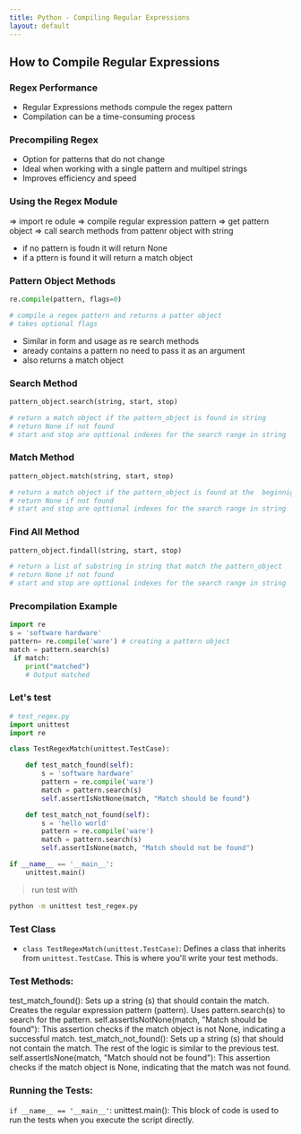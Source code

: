 ```yaml
---
title: Python - Compiling Regular Expressions
layout: default
---
```


## How to Compile Regular Expressions

### Regex Performance

* Regular Expressions methods compule the regex pattern
* Compilation can be a time-consuming process

### Precompiling Regex

* Option for patterns that do not change
* Ideal when working with a single pattern and multipel strings
* Improves efficiency and speed

### Using the Regex Module

=> import re odule => compile regular expression pattern => get pattern object => call search methods from pattenr object with string

* if no pattern is foudn it will return None
* if a pttern is found it will return a match object 

### Pattern Object Methods

```python
re.compile(pattern, flags=0)

# compile a regex pattern and returns a patter object
# takes optional flags
```

* Similar in form and usage as re search methods
* aready contains a pattern no need to pass it as an argument
* also returns a match object

### Search Method

```python
pattern_object.search(string, start, stop)

# return a match object if the pattern_object is found in string
# return None if not found
# start and stop are opttional indexes for the search range in string
```

### Match Method

```python
pattern_object.match(string, start, stop)

# return a match object if the pattern_object is found at the  beginnign of a  string
# return None if not found
# start and stop are opttional indexes for the search range in string
```

### Find All Method

```python
pattern_object.findall(string, start, stop)

# return a list of substring in string that match the pattern_object
# return None if not found
# start and stop are opttional indexes for the search range in string
```

### Precompilation Example

```python
import re
s = 'software hardware'
pattern= re.compile('ware') # creating a pattern object 
match = pattern.search(s)
 if match:
    print("matched")
    # Output matched
```

### Let's test

```python
# test_regex.py
import unittest
import re

class TestRegexMatch(unittest.TestCase):

    def test_match_found(self):
        s = 'software hardware'
        pattern = re.compile('ware')
        match = pattern.search(s)
        self.assertIsNotNone(match, "Match should be found")

    def test_match_not_found(self):
        s = 'hello world'
        pattern = re.compile('ware')
        match = pattern.search(s)
        self.assertIsNone(match, "Match should not be found")

if __name__ == '__main__':
    unittest.main()
```

> run test with

```sh
python -m unittest test_regex.py
```

### Test Class
* `class TestRegexMatch(unittest.TestCase)`: Defines a class that inherits from `unittest.TestCase`. This is where you'll write your test methods.

### Test Methods:
test_match_found():
Sets up a string (s) that should contain the match.
Creates the regular expression pattern (pattern).
Uses pattern.search(s) to search for the pattern.
self.assertIsNotNone(match, "Match should be found"): This assertion checks if the match object is not None, indicating a successful match.
test_match_not_found():
Sets up a string (s) that should not contain the match.
The rest of the logic is similar to the previous test.
self.assertIsNone(match, "Match should not be found"): This assertion checks if the match object is None, indicating that the match was not found.

### Running the Tests:
`if __name__ == '__main__'`: unittest.main(): This block of code is used to run the tests when you execute the script directly.
